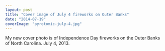 ```yaml
---
layout: post
title: "Cover image of July 4 fireworks on Outer Banks"
date: "2014-07-19"
coverImage: "pyrotomic-july-4.jpg"
---
```


My new cover photo is of Independence Day fireworks on the Outer Banks of North Carolina. July 4, 2013.
